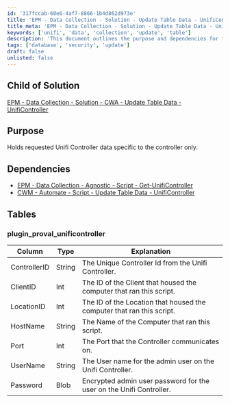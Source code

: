```yaml
---
id: '317fccab-60e6-4af7-8866-1b4d862d973e'
title: 'EPM - Data Collection - Solution - Update Table Data - UnifiController'
title_meta: 'EPM - Data Collection - Solution - Update Table Data - UnifiController'
keywords: ['unifi', 'data', 'collection', 'update', 'table']
description: 'This document outlines the purpose and dependencies for the EPM - Data Collection solution that updates table data specific to the Unifi Controller. It includes detailed information about the relevant database tables and their structure.'
tags: ['database', 'security', 'update']
draft: false
unlisted: false
---
```

## Child of Solution

[EPM - Data Collection - Solution - CWA - Update Table Data - UnifiController](<../../solutions/CWA - Update Table Data - UnifiController.md>)  

## Purpose

Holds requested Unifi Controller data specific to the controller only.

## Dependencies

- [EPM - Data Collection - Agnostic - Script - Get-UnifiController](<../../powershell/Get-UnifiController.md>)
- [CWM - Automate - Script - Update Table Data - UnifiController](<../scripts/Update Table Data - UnifiController.md>)

## Tables

### plugin_proval_unificontroller

| Column       | Type   | Explanation                                                                 |
|--------------|--------|-----------------------------------------------------------------------------|
| ControllerID | String | The Unique Controller Id from the Unifi Controller.                        |
| ClientID     | Int    | The ID of the Client that housed the computer that ran this script.       |
| LocationID   | Int    | The ID of the Location that housed the computer that ran this script.     |
| HostName     | String | The Name of the Computer that ran this script.                            |
| Port         | Int    | The Port that the Controller communicates on.                             |
| UserName     | String | The User name for the admin user on the Unifi Controller.                 |
| Password     | Blob   | Encrypted admin user password for the user on the Unifi Controller.      |












